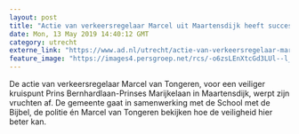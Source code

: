 ```yaml
---
layout: post
title: "Actie van verkeersregelaar Marcel uit Maartensdijk heeft succes: gemeente gaat kijken hoe kruispunt veiliger kan"
date: Mon, 13 May 2019 14:40:12 GMT
category: utrecht
externe_link: "https://www.ad.nl/utrecht/actie-van-verkeersregelaar-marcel-uit-maartensdijk-heeft-succes-gemeente-gaat-kijken-hoe-kruispunt-veiliger-kan~a216971d/"
feature_image: "https://images4.persgroep.net/rcs/-o6zsLEnXtcGd3LUl--l_19ddA0/diocontent/147733847/_fitwidth/400/?appId=21791a8992982cd8da851550a453bd7f&quality=0.7"
---
```


De actie van verkeersregelaar Marcel van Tongeren, voor een veiliger kruispunt Prins Bernhardlaan-Prinses Marijkelaan in Maartensdijk, werpt zijn vruchten af. De gemeente gaat in samenwerking met de School met de Bijbel, de politie én Marcel van Tongeren bekijken hoe de veiligheid hier beter kan.
